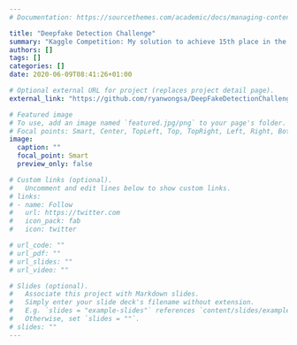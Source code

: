 ```yaml
---
# Documentation: https://sourcethemes.com/academic/docs/managing-content/

title: "Deepfake Detection Challenge"
summary: "Kaggle Competition: My solution to achieve 15th place in the Deepfake Detection Challenge"
authors: []
tags: []
categories: []
date: 2020-06-09T08:41:26+01:00

# Optional external URL for project (replaces project detail page).
external_link: "https://github.com/ryanwongsa/DeepFakeDetectionChallenge"

# Featured image
# To use, add an image named `featured.jpg/png` to your page's folder.
# Focal points: Smart, Center, TopLeft, Top, TopRight, Left, Right, BottomLeft, Bottom, BottomRight.
image:
  caption: ""
  focal_point: Smart
  preview_only: false

# Custom links (optional).
#   Uncomment and edit lines below to show custom links.
# links:
# - name: Follow
#   url: https://twitter.com
#   icon_pack: fab
#   icon: twitter

# url_code: ""
# url_pdf: ""
# url_slides: ""
# url_video: ""

# Slides (optional).
#   Associate this project with Markdown slides.
#   Simply enter your slide deck's filename without extension.
#   E.g. `slides = "example-slides"` references `content/slides/example-slides.md`.
#   Otherwise, set `slides = ""`.
# slides: ""
---
```

